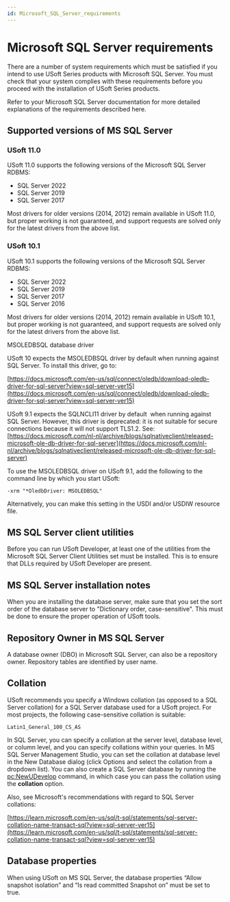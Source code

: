 ```yaml
---
id: Microsoft_SQL_Server_requirements
---
```


# Microsoft SQL Server requirements

There are a number of system requirements which must be satisfied if you intend to use USoft Series products with Microsoft SQL Server. You must check that your system complies with these requirements before you proceed with the installation of USoft Series products.

Refer to your Microsoft SQL Server documentation for more detailed explanations of the requirements described here.

## Supported versions of MS SQL Server

### USoft 11.0

USoft 11.0 supports the following versions of the Microsoft SQL Server RDBMS:

- SQL Server 2022
- SQL Server 2019
- SQL Server 2017

Most drivers for older versions (2014, 2012) remain available in USoft 11.0, but proper working is not guaranteed, and support requests are solved only for the latest drivers from the above list.

### USoft 10.1

USoft 10.1 supports the following versions of the Microsoft SQL Server RDBMS:

- SQL Server 2022
- SQL Server 2019
- SQL Server 2017
- SQL Server 2016

Most drivers for older versions (2014, 2012) remain available in USoft 10.1, but proper working is not guaranteed, and support requests are solved only for the latest drivers from the above list.

MSOLEDBSQL database driver

USoft 10 expects the MSOLEDBSQL driver by default when running against SQL Server. To install this driver, go to:

[https://docs.microsoft.com/en-us/sql/connect/oledb/download-oledb-driver-for-sql-server?view=sql-server-ver15](https://docs.microsoft.com/en-us/sql/connect/oledb/download-oledb-driver-for-sql-server?view=sql-server-ver15)

USoft 9.1 expects the SQLNCLI11 driver by default  when running against SQL Server. However, this driver is deprecated: it is not suitable for secure connections because it will not support TLS1.2. See:
[https://docs.microsoft.com/nl-nl/archive/blogs/sqlnativeclient/released-microsoft-ole-db-driver-for-sql-server](https://docs.microsoft.com/nl-nl/archive/blogs/sqlnativeclient/released-microsoft-ole-db-driver-for-sql-server)

To use the MSOLEDBSQL driver on USoft 9.1, add the following to the command line by which you start USoft:

```
-xrm "*OledbDriver: MSOLEDBSQL"
```

Alternatively, you can make this setting in the USDI and/or USDIW resource file.

## MS SQL Server client utilities

Before you can run USoft Developer, at least one of the utilities from the Microsoft SQL Server Client Utilities set must be installed. This is to ensure that DLLs required by USoft Developer are present.

## MS SQL Server installation notes

When you are installing the database server, make sure that you set the sort order of the database server to "Dictionary order, case-sensitive". This must be done to ensure the proper operation of USoft tools.

## Repository Owner in MS SQL Server

A database owner (DBO) in Microsoft SQL Server, can also be a repository owner. Repository tables are identified by user name.

## Collation

USoft recommends you specify a Windows collation (as opposed to a SQL Server collation) for a SQL Server database used for a USoft project. For most projects, the following case-sensitive collation is suitable:

```
Latin1_General_100_CS_AS
```

In SQL Server, you can specify a collation at the server level, database level, or column level, and you can specify collations within your queries. In MS SQL Server Management Studio, you can set the collation at database level in the New Database dialog (click Options and select the collation from a dropdown list). You can also create a SQL Server database by running the [pc:NewUDevelop](/Repositories/Blend_directives/pcNewUDevelop.md) command, in which case you can pass the collation using the **collation** option.

Also, see Microsoft's recommendations with regard to SQL Server collations:

[https://learn.microsoft.com/en-us/sql/t-sql/statements/sql-server-collation-name-transact-sql?view=sql-server-ver15](https://learn.microsoft.com/en-us/sql/t-sql/statements/sql-server-collation-name-transact-sql?view=sql-server-ver15)

## Database properties

When using USoft on MS SQL Server, the database properties “Allow snapshot isolation” and “Is read committed Snapshot on” must be set to true.